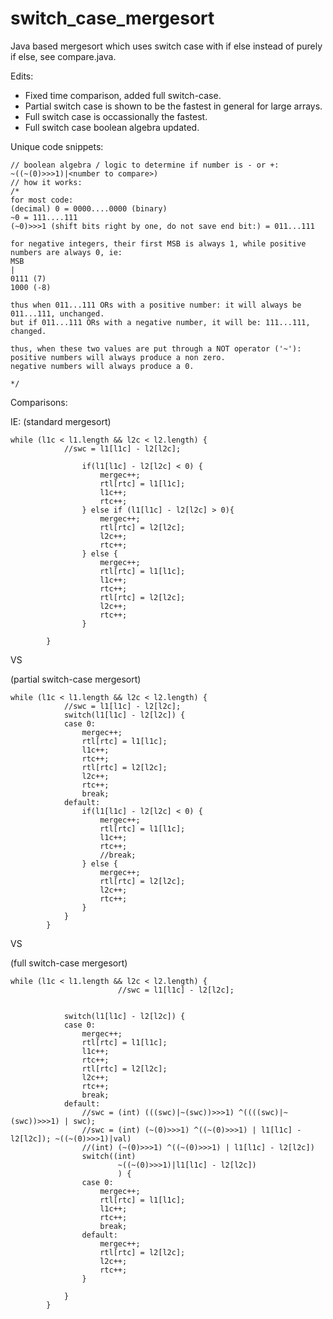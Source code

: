 # switch_case_mergesort
Java based mergesort which uses switch case with if else instead of purely if else, see compare.java.

Edits:
- Fixed time comparison, added full switch-case.
- Partial switch case is shown to be the fastest in general for large arrays.
- Full switch case is occassionally the fastest.
- Full switch case boolean algebra updated.

Unique code snippets:
```
// boolean algebra / logic to determine if number is - or +:
~((~(0)>>>1)|<number to compare>)
// how it works:
/*
for most code:
(decimal) 0 = 0000....0000 (binary)
~0 = 111....111
(~0)>>>1 (shift bits right by one, do not save end bit:) = 011...111

for negative integers, their first MSB is always 1, while positive numbers are always 0, ie:
MSB
|
0111 (7)
1000 (-8)

thus when 011...111 ORs with a positive number: it will always be 011...111, unchanged.
but if 011...111 ORs with a negative number, it will be: 111...111, changed.

thus, when these two values are put through a NOT operator ('~'):
positive numbers will always produce a non zero.
negative numbers will always produce a 0.

*/
```


Comparisons:

IE: (standard mergesort)
```
while (l1c < l1.length && l2c < l2.length) {
			//swc = l1[l1c] - l2[l2c];
			
				if(l1[l1c] - l2[l2c] < 0) {
					mergec++;
					rtl[rtc] = l1[l1c];
					l1c++;
					rtc++;
				} else if (l1[l1c] - l2[l2c] > 0){
					mergec++;
					rtl[rtc] = l2[l2c];
					l2c++;
					rtc++;
				} else {
					mergec++;
					rtl[rtc] = l1[l1c];
					l1c++;
					rtc++;
					rtl[rtc] = l2[l2c];
					l2c++;
					rtc++;
				}
			
		}
```

VS

(partial switch-case mergesort)
```
while (l1c < l1.length && l2c < l2.length) {
			//swc = l1[l1c] - l2[l2c];
			switch(l1[l1c] - l2[l2c]) {
			case 0:
				mergec++;
				rtl[rtc] = l1[l1c];
				l1c++;
				rtc++;
				rtl[rtc] = l2[l2c];
				l2c++;
				rtc++;
				break;
			default:
				if(l1[l1c] - l2[l2c] < 0) {
					mergec++;
					rtl[rtc] = l1[l1c];
					l1c++;
					rtc++;
					//break;
				} else {
					mergec++;
					rtl[rtc] = l2[l2c];
					l2c++;
					rtc++;
				}
			}
		}

```
VS

(full switch-case mergesort)
```
while (l1c < l1.length && l2c < l2.length) {
						//swc = l1[l1c] - l2[l2c];
			
			
			switch(l1[l1c] - l2[l2c]) {
			case 0:
				mergec++;
				rtl[rtc] = l1[l1c];
				l1c++;
				rtc++;
				rtl[rtc] = l2[l2c];
				l2c++;
				rtc++;
				break;
			default:
				//swc = (int) (((swc)|~(swc))>>>1) ^((((swc)|~(swc))>>>1) | swc);
				//swc = (int) (~(0)>>>1) ^((~(0)>>>1) | l1[l1c] - l2[l2c]); ~((~(0)>>>1)|val)
				//(int) (~(0)>>>1) ^((~(0)>>>1) | l1[l1c] - l2[l2c])
				switch((int)
						~((~(0)>>>1)|l1[l1c] - l2[l2c])
						) {
				case 0:
					mergec++;
					rtl[rtc] = l1[l1c];
					l1c++;
					rtc++;
					break;
				default:
					mergec++;
					rtl[rtc] = l2[l2c];
					l2c++;
					rtc++;
				}
				
			}
		}
```
